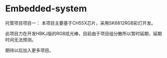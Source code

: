 # Embedded-system
托管项目项目一：
本项目主要基于CH55X芯片，采用SK6812RGB彩灯开发。

此项目力在开发HBKJ版的RGB炫光棒，目前由于项目组分散所以暂时延期，延期时间无法预测。

期待以后加入更多项目。
